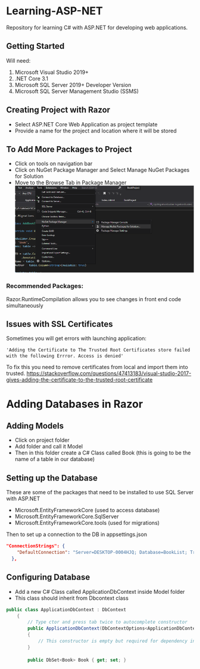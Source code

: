 # Learning-ASP-NET
Repository for learning C# with ASP.NET for developing web applications.

## Getting Started
Will need:
1) Microsoft Visual Studio 2019+
2) .NET Core 3.1
3) Microsoft SQL Server 2019+ Developer Version
4) Microsoft SQL Server Management Studio (SSMS)

## Creating Project with Razor
* Select ASP.NET Core Web Application as project template
* Provide a name for the project and location where it will be stored

## To Add More Packages to Project
* Click on tools on navigation bar
* Click on NuGet Package Manager and Select Manage NuGet Packages for Solution
* Move to the Browse Tab in Package Manager
![alt text](images/image_pm.png)

### Recommended Packages:
Razor.RuntimeCompilation allows you to see changes in front end code simultaneously 

## Issues with SSL Certificates
Sometimes you will get errors with launching application:
```
'Adding the Certificate to The Trusted Root Certificates store failed with the following Errror. Access is denied'
```

To fix this you need to remove certificates from local and import them into trusted.
https://stackoverflow.com/questions/47413183/visual-studio-2017-gives-adding-the-certificate-to-the-trusted-root-certificate

# Adding Databases in Razor
## Adding Models
* Click on project folder 
* Add folder and call it Model
* Then in this folder create a C# Class called Book (this is going to be the name of a table in our database)

## Setting up the Database
These are some of the packages that need to be installed to use SQL Server with ASP.NET
* Microsoft.EntityFrameworkCore  (used to access database)
* Microsoft.EntityFrameworkCore.SqlServer
* Microsoft.EntityFrameworkCore.tools (used for migrations)

Then to set up a connection to the DB in appsettings.json
```json
"ConnectionStrings": {
    "DefaultConnection": "Server=DESKTOP-0004HJQ; Database=BookList; Trusted_Connection=True; MultipleActiveResultSets=True"
  },
```

## Configuring Database 
* Add a new C# Class called ApplicationDbContext inside Model folder 
* This class should inherit from Dbcontext class
```C#
public class ApplicationDbContext : DbContext
    {
        // Type ctor and press tab twice to autocomplete constructor
        public ApplicationDbContext(DbContextOptions<ApplicationDbContext> options) : base(options)
        {
            // This constructor is empty but required for dependency injection
        }

        public DbSet<Book> Book { get; set; }
```

